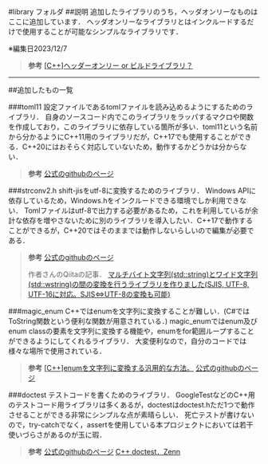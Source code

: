 #library フォルダ
##説明
追加したライブラリのうち，ヘッダオンリーなものはここに追加しています．
ヘッダオンリーなライブラリとはインクルードするだけで使用することが可能なシンプルなライブラリです．

※編集日2023/12/7

>**参考**
    [[C++]ヘッダーオンリー or ビルドライブラリ？](https://qiita.com/Kogia_sima/items/9a57e80087e1bc455f5a)

---
##追加したもの一覧

###toml11
設定ファイルであるtomlファイルを読み込めるようにするためのライブラリ．
自身のソースコード内でこのライブラリをラッパするマクロや関数を作成しており，このライブラリに依存している箇所が多い．toml11という名前から分かるようにC++11用のライブラリだが，C++17でも使用することができる．C++20にはおそらく対応していないため，動作するかどうかは分からない．

>**参考**
>[公式のgithubのページ](https://github.com/ToruNiina/toml11)


###strconv2.h
shift-jisをutf-8に変換するためのライブラリ．
Windows APIに依存しているため，Windows.hをインクルードできる環境でしか利用できない．
Tomlファイルはutf-8で出力する必要があるため，これを利用しているが余計な依存を増やさないために別のライブラリを導入したい．C++17で動作することができるが，C++20ではそのままでは動作しないらしいので編集が必要である．

>**参考**
>[公式のgithubのページ](https://github.com/javacommons/strconv)
>
>作者さんのQiitaの記事．
>[マルチバイト文字列(std::string)とワイド文字列(std::wstring)の間の変換を行うライブラリを作りました(SJIS, UTF-8, UTF-16に対応。SJIS⇔UTF-8の変換も可能)](https://qiita.com/javacommons/items/9ea0c8fd43b61b01a8da)

###magic_enum
C++ではenumを文字列に変換することが難しい．(C#ではToString関数という便利な関数が用意されている．)
magic_enumではenum及びenum classの要素を文字列に変換する機能や，enumをfor範囲ループすることができるようにしてくれるライブラリ．
大変便利なので，自分のコードでは様々な場所で使用されている．

>**参考**
>[[C++]enumを文字列に変換する汎用的な方法。](https://kenkyu-note.hatenablog.com/entry/2020/07/06/195821)
>[公式のgithubのページ](https://github.com/Neargye/magic_enum)

###doctest
テストコードを書くためのライブラリ．
GoogleTestなどのC++用のテストコード用ライブラリは多くあるが，doctestはdoctest.hただ1つで動作させることができる非常にシンプルな点が素晴らしい．
死亡テストが書けないので，try-catchでなく，assertを使用している本プロジェクトにおいては若干使いづらさがあるのが玉に瑕．

>**参考**
>[公式のgithubのページ](https://github.com/doctest/doctest)
>[C++ doctest．Zenn](https://zenn.dev/nonanonno/scraps/3115057f950822)